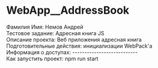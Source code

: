 # WebApp__AddressBook  
Фамилия Имя: Немов Андрей  
Тестовое задание: Адресная книга JS  
Описание проекта: Веб приложения адресная книга  
Подготовительные действия: инициализации WebPack'а  
Информация о доступах: ---------------------------  
Как запустить проект: npm run start
